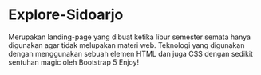 # Explore-Sidoarjo
Merupakan landing-page yang dibuat ketika libur semester semata hanya digunakan agar tidak melupakan materi web.
Teknologi yang digunakan dengan menggunakan sebuah elemen HTML dan juga CSS dengan sedikit sentuhan magic oleh Bootstrap 5
Enjoy!

